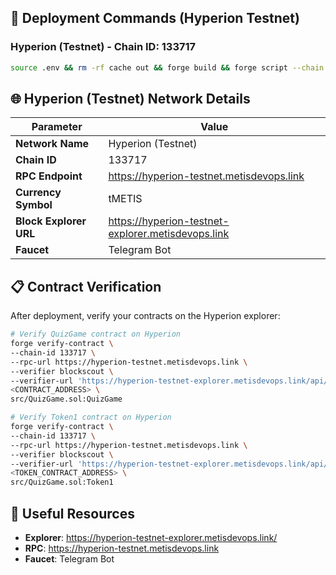 
## 🚀 Deployment Commands (Hyperion Testnet)

### Hyperion (Testnet) - Chain ID: 133717

```bash
source .env && rm -rf cache out && forge build && forge script --chain 133717 script/QuizGame.s.sol:QuizGameScript --rpc-url https://hyperion-testnet.metisdevops.link --broadcast -vvvv --private-key ${PRIVATE_KEY}
```

## 🌐 Hyperion (Testnet) Network Details

| Parameter | Value |
|-----------|-------|
| **Network Name** | Hyperion (Testnet) |
| **Chain ID** | 133717 |
| **RPC Endpoint** | https://hyperion-testnet.metisdevops.link |
| **Currency Symbol** | tMETIS |
| **Block Explorer URL** | https://hyperion-testnet-explorer.metisdevops.link |
| **Faucet** | Telegram Bot |

## 📋 Contract Verification

After deployment, verify your contracts on the Hyperion explorer:

```bash
# Verify QuizGame contract on Hyperion
forge verify-contract \
--chain-id 133717 \
--rpc-url https://hyperion-testnet.metisdevops.link \
--verifier blockscout \
--verifier-url 'https://hyperion-testnet-explorer.metisdevops.link/api/' \
<CONTRACT_ADDRESS> \
src/QuizGame.sol:QuizGame

# Verify Token1 contract on Hyperion
forge verify-contract \
--chain-id 133717 \
--rpc-url https://hyperion-testnet.metisdevops.link \
--verifier blockscout \
--verifier-url 'https://hyperion-testnet-explorer.metisdevops.link/api/' \
<TOKEN_CONTRACT_ADDRESS> \
src/QuizGame.sol:Token1
```

## 🔗 Useful Resources

- **Explorer**: https://hyperion-testnet-explorer.metisdevops.link/
- **RPC**: https://hyperion-testnet.metisdevops.link
- **Faucet**: Telegram Bot

